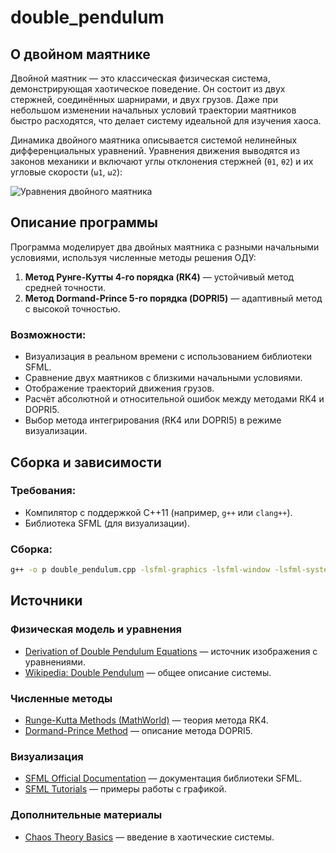 # double_pendulum

## О двойном маятнике
Двойной маятник — это классическая физическая система, демонстрирующая хаотическое поведение. Он состоит из двух стержней, соединённых шарнирами, и двух грузов. Даже при небольшом изменении начальных условий траектории маятников быстро расходятся, что делает систему идеальной для изучения хаоса.

Динамика двойного маятника описывается системой нелинейных дифференциальных уравнений. Уравнения движения выводятся из законов механики и включают углы отклонения стержней (`θ1`, `θ2`) и их угловые скорости (`ω1`, `ω2`):

![Уравнения двойного маятника](http://www.physics.usyd.edu.au/~wheat/dpend_html/eom_dpend.jpg) 

## Описание программы
Программа моделирует два двойных маятника с разными начальными условиями, используя численные методы решения ОДУ:
1. **Метод Рунге-Кутты 4-го порядка (RK4)** — устойчивый метод средней точности.
2. **Метод Dormand-Prince 5-го порядка (DOPRI5)** — адаптивный метод с высокой точностью.

### Возможности:
- Визуализация в реальном времени с использованием библиотеки SFML.
- Сравнение двух маятников с близкими начальными условиями.
- Отображение траекторий движения грузов.
- Расчёт абсолютной и относительной ошибок между методами RK4 и DOPRI5.
- Выбор метода интегрирования (RK4 или DOPRI5) в режиме визуализации.

## Сборка и зависимости
### Требования:
- Компилятор с поддержкой C++11 (например, `g++` или `clang++`).
- Библиотека SFML (для визуализации).

### Сборка:
```bash
g++ -o p double_pendulum.cpp -lsfml-graphics -lsfml-window -lsfml-system
```

## Источники
### Физическая модель и уравнения
- [Derivation of Double Pendulum Equations](http://www.physics.usyd.edu.au/~wheat/dpend_html/) — источник изображения с уравнениями.
- [Wikipedia: Double Pendulum](https://en.wikipedia.org/wiki/Double_pendulum) — общее описание системы.

### Численные методы
- [Runge-Kutta Methods (MathWorld)](https://mathworld.wolfram.com/Runge-KuttaMethod.html) — теория метода RK4.
- [Dormand-Prince Method](https://en.wikipedia.org/wiki/Dormand%E2%80%93Prince_method) — описание метода DOPRI5.

### Визуализация
- [SFML Official Documentation](https://www.sfml-dev.org/documentation/2.6.1/) — документация библиотеки SFML.
- [SFML Tutorials](https://www.sfml-dev.org/tutorials/2.6/) — примеры работы с графикой.

### Дополнительные материалы
- [Chaos Theory Basics](https://plato.stanford.edu/entries/chaos/) — введение в хаотические системы.

